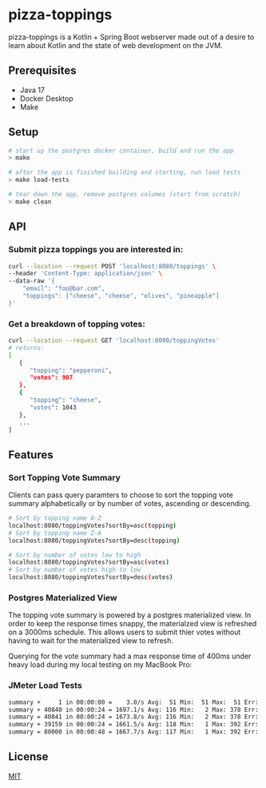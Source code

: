 # pizza-toppings

pizza-toppings is a Kotlin + Spring Boot webserver made out of a desire to learn about Kotlin and the state of web development on the JVM.

## Prerequisites

- Java 17
- Docker Desktop
- Make

## Setup 

```bash
# start up the postgres docker container, build and run the app
> make

# after the app is finished building and starting, run load tests
> make load-tests

# tear down the app, remove postgres volumes (start from scratch)
> make clean
```

## API
### Submit pizza toppings you are interested in:
```bash
curl --location --request POST 'localhost:8080/toppings' \
--header 'Content-Type: application/json' \
--data-raw '{
    "email": "foo@bar.com",
    "toppings": ["cheese", "cheese", "olives", "pineapple"]
}'
```
### Get a breakdown of topping votes:
```bash
curl --location --request GET 'localhost:8080/toppingVotes'
# returns:
[
   {
      "topping": "pepperoni",
      "votes": 907
   },
   {
      "topping": "cheese",
      "votes": 1043
   },
   ...
]
```
## Features
### Sort Topping Vote Summary
Clients can pass query paramters to choose to sort the topping vote summary alphabetically or by number of votes, ascending or descending.
```bash
# Sort by topping name A-Z
localhost:8080/toppingVotes?sortBy=asc(topping)
# Sort by topping name Z-A
localhost:8080/toppingVotes?sortBy=desc(topping)

# Sort by number of votes low to high
localhost:8080/toppingVotes?sortBy=asc(votes)
# Sort by number of votes high to low
localhost:8080/toppingVotes?sortBy=desc(votes)
```
### Postgres Materialized View
The topping vote summary is powered by a postgres materialized view. In order to keep the response times snappy, the materialzed view is refreshed on a 3000ms schedule. This allows users to submit thier votes without having to wait for the materialized view to refresh.

Querying for the vote summary had a max response time of 400ms under heavy load during my local testing on my MacBook Pro:
### JMeter Load Tests
```bash
summary +     1 in 00:00:00 =    3.0/s Avg:  51 Min:  51 Max:  51 Err: 0
summary + 40840 in 00:00:24 = 1697.1/s Avg: 116 Min:   2 Max: 378 Err: 0
summary = 40841 in 00:00:24 = 1673.8/s Avg: 116 Min:   2 Max: 378 Err: 0
summary + 39159 in 00:00:24 = 1661.5/s Avg: 118 Min:   1 Max: 392 Err: 0
summary = 80000 in 00:00:48 = 1667.7/s Avg: 117 Min:   1 Max: 392 Err: 0
```


## License

[MIT](https://choosealicense.com/licenses/mit/)
